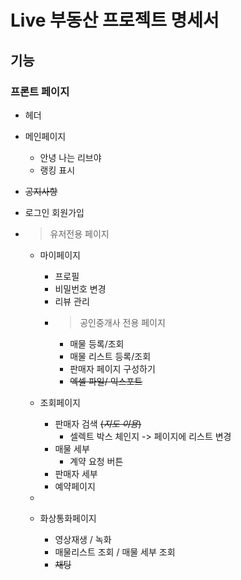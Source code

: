 # Live 부동산 프로젝트 명세서

## 기능

### 프론트 페이지

- 헤더
- 메인페이지
  - 안녕 나는 리브야
  - 랭킹 표시

- ~~공지사항~~
  
- 로그인 회원가입
  
- > 유저전용 페이지
  - 마이페이지
    - 프로필
    - 비밀번호 변경
    - 리뷰 관리
    - > 공인중개사 전용 페이지
      - 매물 등록/조회
      - 매물 리스트 등록/조회
      - 판매자 페이지 구성하기
      - ~~엑셀 파일/ 익스포트~~
  
  - 조회페이지
    - 판매자 검색 ~~(*지도 이용*)~~
      - 셀렉트 박스 체인지 -> 페이지에 리스트 변경
    - 매물 세부
      - 계약 요청 버튼
    - 판매자 세부
    - 예약페이지
  
  - 
  
  - 화상통화페이지
    - 영상재생 / 녹화
    - 매물리스트 조회 / 매물 세부 조회
    - ~~채팅~~